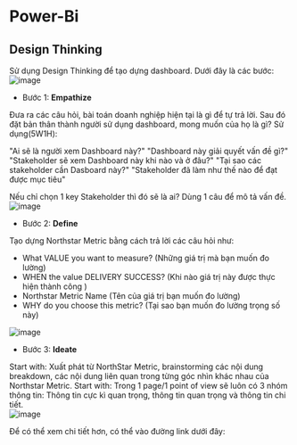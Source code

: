 # Power-Bi
## Design Thinking
Sử dụng Design Thinking để tạo dựng dashboard. Dưới đây là các bước:
![image](https://github.com/user-attachments/assets/ce6f863e-6e46-4992-9ad3-d7b51ae33cd2)
- Bước 1: **Empathize**

Đưa ra các câu hỏi, bài toán doanh nghiệp hiện tại là gì để tự trả lời. Sau đó đặt bản thân thành người sử dụng dashboard, mong muốn của họ là gì? Sử dụng(5W1H):
    				
"Ai sẽ là người xem
Dashboard này?"		"Dashboard này giải quyết
vấn đề gì?"		"Stakeholder sẽ xem Dashboard này
khi nào và ở đâu?"		"Tại sao các stakeholder cần
Dasboard này?"		"Stakeholder đã làm như thế nào
để đạt được mục tiêu"	
	
Nếu chỉ chọn 1 key Stakeholder thì đó sẽ là ai?		Dùng 1 câu để mô tả vấn đề. 
![image](https://github.com/user-attachments/assets/c10b64e1-e205-417c-80e9-230aaeadb00f)

- Bước 2: **Define**

Tạo dựng Northstar Metric bằng cách trả lời các câu hỏi như: 
  - What VALUE you want to measure? (Những giá trị mà bạn muốn đo lường)			
  - WHEN the value DELIVERY SUCCESS?  (Khi nào giá trị này được thực hiện thành công  )
  - Northstar Metric Name (Tên của giá trị bạn muốn đo lường)	
  - WHY do you choose this metric? (Tại sao bạn muốn đo lường trọng số này)	
														
![image](https://github.com/user-attachments/assets/df8894e6-c46a-4a35-a84e-4033821bcca4)


- Bước 3: **Ideate**																
									
Start with:	Xuất phát từ NorthStar Metric, brainstorming các nội dung breakdown, các nội dung liên quan trong từng góc nhìn khác nhau của Northstar Metric.					Start with:	Trong 1 page/1 point of view sẽ luôn có 3 nhóm thông tin: Thông tin cực kì quan trọng, thông tin quan trọng và thông tin chi tiết. 																									
![image](https://github.com/user-attachments/assets/288d7f1c-b6b8-46b1-ab9b-6139a681178d)

Để có thể xem chi tiết hơn, có thể vào đường link dưới đây: 
  
